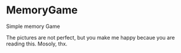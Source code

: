 # MemoryGame
Simple memory Game

The pictures are not perfect, but you make me happy becaue you are reading this. Mosoly, thx.
